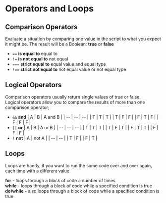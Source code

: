 # Operators and Loops

## Comparison Operators
Evaluate a situation by comparing one value in the script to what you expect it might be. The result will be a Boolean: **true** or **false**

* `==` **is equal to** equal to
* `!=` **is not equal to** not equal
* `===` **strict equal to** equal value and equal type
* `!==` **strict not equal to** not equal value or not equal type

## Logical Operators
Comparison operators usually return single values of true or false. <br/>
Logical operators allow you to compare the results of more than one comparison operator;

* `&&` **and**
| A | B | A and B |
| -- | -- | -- |
| T | T | T |
| T | F | F |
| F | T | F |
| F | F | F |
* `||` **or**
| A | B | A or B |
| -- | -- | -- |
| T | T | T |
| T | F | T |
| F | T | T |
| F | F | F |
* `!` **not**
| A | not A |
| -- | -- |
| T | F |
| F | T |

## Loops
Loops are handy, if you want to run the same code over and over again, each time with a different value.

**for** - loops through a block of code a number of times <br/>
**while** - loops through a block of code while a specified condition is true <br/>
**do/while** - also loops through a block of code while a specified condition is true

